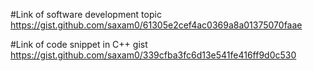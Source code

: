 #Link of software development topic
https://gist.github.com/saxam0/61305e2cef4ac0369a8a01375070faae

#Link of code snippet in C++ gist
https://gist.github.com/saxam0/339cfba3fc6d13e541fe416ff9d0c530
